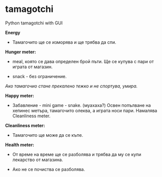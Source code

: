 # tamagotchi
Python tamagotchi with GUI

**Energy**

* Тамагочито ще се изморява и ще трябва да спи.

**Hunger meter:**

* meal, която се дава определен брой пъти. Ще се купува с пари от играта от магазин.

* snack - без ограничение.

*Ако тамагочио стане прекалено тежко и не спортува, умира.*

**Happy meter:**

* Забавление - mini game - snake. (муахаха?) Освен попълване на хепинес метъра, тамагочито олеква, а играта носи пари. Намалява Cleanliness meter.

**Cleanliness meter:**

* Тамагочито ще може да се къпе.

**Health meter:**

* От време на време ще се разболява и трябва да му се купи лекарство от магазина.

* Ако не се почиства се разболява.

